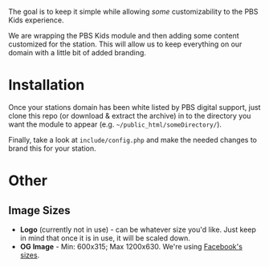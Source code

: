 The goal is to keep it simple while allowing *some* customizability to the PBS Kids experience.

We are wrapping the PBS Kids module and then adding some content customized for the station. This will allow us to keep everything on our domain with a little bit of added branding.

# Installation
Once your stations domain has been white listed by PBS digital support, just clone this repo (or download & extract the archive) in to the directory you want the module to appear (e.g. `~/public_html/someDirectory/`).

Finally, take a look at `include/config.php` and make the needed changes to brand this for your station.

# Other

## Image Sizes

* **Logo** (currently not in use) - can be whatever size you'd like. Just keep in mind that once it is in use, it will be scaled down.
* **OG Image** - Min: 600x315; Max 1200x630. We're using [Facebook's sizes](https://developers.facebook.com/docs/sharing/best-practices#images).
